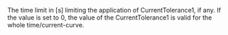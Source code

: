 The time limit in [s] limiting the application of CurrentTolerance1, if any. If the value is set to 0, the value of the CurrentTolerance1 is valid for the whole time/current-curve.
